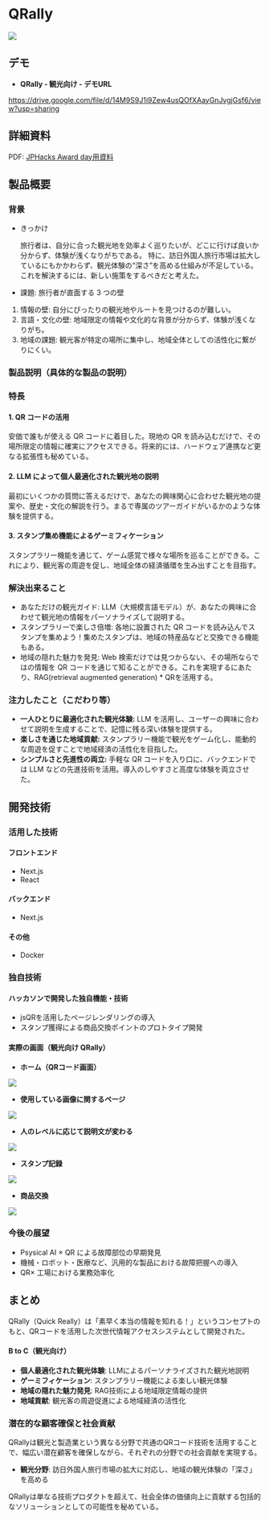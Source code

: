 # QRally

![](./docs/img/QRally/img_top.png)

## デモ
- **QRally - 観光向け - デモURL**

https://drive.google.com/file/d/14M9S9J1i9Zew4usQOfXAayGnJvgjGsf6/view?usp=sharing

## 詳細資料
PDF: [JPHacks Award day用資料](./docs/materials/tka_2517%20JPHacks%20Award%20day用.pdf)


## 製品概要

### 背景

- きっかけ

  旅行者は、自分に合った観光地を効率よく巡りたいが、どこに行けば良いか分からず、体験が浅くなりがちである。 特に、訪日外国人旅行市場は拡大しているにもかかわらず、観光体験の“深さ”を高める仕組みが不足している。 これを解決するには、新しい施策をするべきだと考えた。

- 課題: 旅行者が直面する 3 つの壁

1. 情報の壁: 自分にぴったりの観光地やルートを見つけるのが難しい。
2. 言語・文化の壁: 地域限定の情報や文化的な背景が分からず、体験が浅くなりがち。
3. 地域の課題: 観光客が特定の場所に集中し、地域全体としての活性化に繋がりにくい。

### 製品説明（具体的な製品の説明）

### 特長

#### 1. QR コードの活用

安価で誰もが使える QR コードに着目した。現地の QR を読み込むだけで、その場所限定の情報に確実にアクセスできる。将来的には、ハードウェア連携など更なる拡張性も秘めている。

#### 2. LLM によって個人最適化された観光地の説明

最初にいくつかの質問に答えるだけで、あなたの興味関心に合わせた観光地の提案や、歴史・文化の解説を行う。まるで専属のツアーガイドがいるかのような体験を提供する。

#### 3. スタンプ集め機能によるゲーミフィケーション

スタンプラリー機能を通じて、ゲーム感覚で様々な場所を巡ることができる。これにより、観光客の周遊を促し、地域全体の経済循環を生み出すことを目指す。

### 解決出来ること

- あなただけの観光ガイド: LLM（大規模言語モデル）が、あなたの興味に合わせて観光地の情報をパーソナライズして説明する。
- スタンプラリーで楽しさ倍増: 各地に設置された QR コードを読み込んでスタンプを集めよう！集めたスタンプは、地域の特産品などと交換できる機能もある。
- 地域の隠れた魅力を発見: Web 検索だけでは見つからない、その場所ならではの情報を QR コードを通じて知ることができる。これを実現するにあたり、RAG(retrieval augmented generation) * QRを活用する。

### 注力したこと（こだわり等）

- **一人ひとりに最適化された観光体験:** LLM を活用し、ユーザーの興味に合わせて説明を生成することで、記憶に残る深い体験を提供する。
- **楽しさを通じた地域貢献:** スタンプラリー機能で観光をゲーム化し、能動的な周遊を促すことで地域経済の活性化を目指した。
- **シンプルさと先進性の両立:** 手軽な QR コードを入り口に、バックエンドでは LLM などの先進技術を活用。導入のしやすさと高度な体験を両立させた。

## 開発技術

### 活用した技術

#### フロントエンド

- Next.js
- React

#### バックエンド

- Next.js

#### その他

- Docker

### 独自技術

#### ハッカソンで開発した独自機能・技術

- jsQRを活用したページレンダリングの導入
- スタンプ獲得による商品交換ポイントのプロトタイプ開発

#### 実際の画面（観光向け QRally）

- **ホーム（QRコード画面）**

![](./docs/img/QRally/img_qr.png)

- **使用している画像に関するページ**

![](./docs/img/QRally/img_progress.png)

- **人のレベルに応じて説明文が変わる**

![](./docs/img/QRally/img_stamp.png)

- **スタンプ記録**

![](./docs/img/QRally/img_all_stamp.png)

- **商品交換**

![](./docs/img/QRally/img_prize.png)

### 今後の展望

- Psysical AI × QR による故障部位の早期発見
- 機械・ロボット・医療など、汎用的な製品における故障把握への導入
- QR× 工場における業務効率化

## まとめ

QRally（Quick Really）は「素早く本当の情報を知れる！」というコンセプトのもと、QRコードを活用した次世代情報アクセスシステムとして開発された。

#### B to C（観光向け）
- **個人最適化された観光体験**: LLMによるパーソナライズされた観光地説明
- **ゲーミフィケーション**: スタンプラリー機能による楽しい観光体験
- **地域の隠れた魅力発見**: RAG技術による地域限定情報の提供
- **地域貢献**: 観光客の周遊促進による地域経済の活性化

### 潜在的な顧客確保と社会貢献

QRallyは観光と製造業という異なる分野で共通のQRコード技術を活用することで、幅広い潜在顧客を確保しながら、それぞれの分野での社会貢献を実現する。

- **観光分野**: 訪日外国人旅行市場の拡大に対応し、地域の観光体験の「深さ」を高める

QRallyは単なる技術プロダクトを超えて、社会全体の価値向上に貢献する包括的なソリューションとしての可能性を秘めている。
